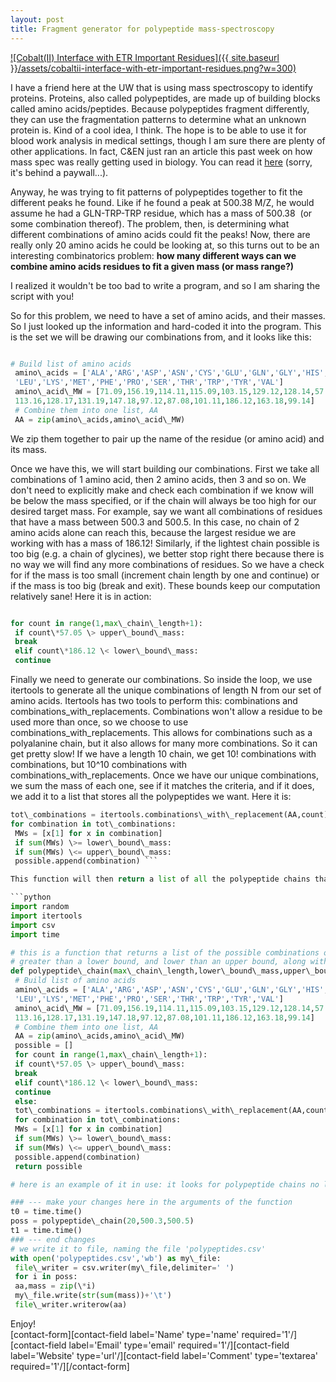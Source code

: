 ```yaml
--- 
layout: post 
title: Fragment generator for polypeptide mass-spectroscopy 
---
```


[![Cobalt(II) Interface with ETR Important Residues]({{ site.baseurl }}/assets/cobaltii-interface-with-etr-important-residues.png?w=300)](http://joshuagoings.files.wordpress.com/2013/10/cobaltii-interface-with-etr-important-residues.png)

I have a friend here at the UW that is using mass spectroscopy to identify proteins. Proteins, also called polypeptides, are made up of building blocks called amino acids/peptides. Because polypeptides fragment differently, they can use the fragmentation patterns to determine what an unknown protein is. Kind of a cool idea, I think. The hope is to be able to use it for blood work analysis in medical settings, though I am sure there are plenty of other applications. In fact, C&EN just ran an article this past week on how mass spec was really getting used in biology. You can read it [here](http://cen.acs.org/articles/91/i42/Mass-Specs-Century-Change.html) (sorry, it's behind a paywall...).

Anyway, he was trying to fit patterns of polypeptides together to fit the different peaks he found. Like if he found a peak at 500.38 M/Z, he would assume he had a GLN-TRP-TRP residue, which has a mass of 500.38 &nbsp;(or some combination thereof). The problem, then, is determining what different combinations of amino acids could fit the peaks! Now, there are really only 20 amino acids he could be looking at, so this turns out to be an interesting combinatorics problem:&nbsp;**how many different ways can we combine amino acids residues to fit a given mass (or mass range?)**

I realized it wouldn't be too bad to write a program, and so I am sharing the script with you!

So for this problem, we need to have a set of amino acids, and their masses. So I just looked up the information and hard-coded it into the program. This is the set we will be drawing our combinations from, and it looks like this:

```python

# Build list of amino acids  
 amino\_acids = ['ALA','ARG','ASP','ASN','CYS','GLU','GLN','GLY','HIS','ILE', \  
 'LEU','LYS','MET','PHE','PRO','SER','THR','TRP','TYR','VAL']  
 amino\_acid\_MW = [71.09,156.19,114.11,115.09,103.15,129.12,128.14,57.05,137.14,113.16, \  
 113.16,128.17,131.19,147.18,97.12,87.08,101.11,186.12,163.18,99.14]  
 # Combine them into one list, AA  
 AA = zip(amino\_acids,amino\_acid\_MW)

```

We zip them together to pair up the name of the residue (or amino acid) and its mass.

Once we have this, we will start building our combinations. First we take all combinations of 1 amino acid, then 2 amino acids, then 3 and so on. We don't need to explicitly make and check each combination if we know will be below the mass specified, or if the chain will always be too high for our desired target mass. For example, say we want all combinations of residues that have a mass between 500.3 and 500.5. In this case, no chain of 2 amino acids alone can reach this, because the largest residue we are working with has a mass of 186.12! Similarly, if the lightest chain possible is too big (e.g. a chain of glycines), we better stop right there because there is no way we will find any more combinations of residues. So we have a check for if the mass is too small (increment chain length by one and continue) or if the mass is too big (break and exit). These bounds keep our computation relatively sane! Here it is in action:

```python

for count in range(1,max\_chain\_length+1):  
 if count\*57.05 \> upper\_bound\_mass:  
 break  
 elif count\*186.12 \< lower\_bound\_mass:  
 continue  
```

Finally we need to generate our combinations. So inside the loop, we use itertools to generate all the unique combinations of length N from our set of amino acids. Itertools has two tools to perform this: combinations and combinations\_with\_replacements. Combinations won't allow a residue to be used more than once, so we choose to use combinations\_with\_replacements. This allows for combinations such as a polyalanine chain, but it also allows for many more combinations. So it can get pretty slow! If we have a length 10 chain, we get 10! combinations with combinations, but 10^10 combinations with combinations\_with\_replacements. Once we have our unique combinations, we sum the mass of each one, see if it matches the criteria, and if it does, we add it to a list that stores all the polypeptides we want. Here it is:

```python  
tot\_combinations = itertools.combinations\_with\_replacement(AA,count)  
for combination in tot\_combinations:  
 MWs = [x[1] for x in combination]  
 if sum(MWs) \>= lower\_bound\_mass:  
 if sum(MWs) \<= upper\_bound\_mass:  
 possible.append(combination) ```

This function will then return a list of all the polypeptide chains that fit our mass criteria. All we have to do is print/write to file and go! This script gets pretty slow quite quickly, as we saw from the scaling criteria. We scale as N^N, where N is the length of our chain. I'm sure there is even more going on behind the scenes in the itertools module, but simply treating the creation of one unique combination as an "operation", we have an incredibly slow scaling method. Do you know a better way to do this? Let me know! I'd love to hear how to make this more efficient, and I am certain that some computer scientist somewhere has explored this question before... Here is the whole script:

```python  
import random  
import itertools  
import csv  
import time

# this is a function that returns a list of the possible combinations of amino acids that have a mass (in daltons)  
# greater than a lower bound, and lower than an upper bound, along with a maximum polypeptide chain length  
def polypeptide\_chain(max\_chain\_length,lower\_bound\_mass,upper\_bound\_mass):  
 # Build list of amino acids  
 amino\_acids = ['ALA','ARG','ASP','ASN','CYS','GLU','GLN','GLY','HIS','ILE', \  
 'LEU','LYS','MET','PHE','PRO','SER','THR','TRP','TYR','VAL']  
 amino\_acid\_MW = [71.09,156.19,114.11,115.09,103.15,129.12,128.14,57.05,137.14,113.16, \  
 113.16,128.17,131.19,147.18,97.12,87.08,101.11,186.12,163.18,99.14]  
 # Combine them into one list, AA  
 AA = zip(amino\_acids,amino\_acid\_MW)  
 possible = []  
 for count in range(1,max\_chain\_length+1):  
 if count\*57.05 \> upper\_bound\_mass:  
 break  
 elif count\*186.12 \< lower\_bound\_mass:  
 continue  
 else:  
 tot\_combinations = itertools.combinations\_with\_replacement(AA,count)  
 for combination in tot\_combinations:  
 MWs = [x[1] for x in combination]  
 if sum(MWs) \>= lower\_bound\_mass:  
 if sum(MWs) \<= upper\_bound\_mass:  
 possible.append(combination)  
 return possible

# here is an example of it in use: it looks for polypeptide chains no longer than 20 amino acids, with a combined mass between 949.9 Da and 950.1 Da

### --- make your changes here in the arguments of the function  
t0 = time.time()  
poss = polypeptide\_chain(20,500.3,500.5)  
t1 = time.time()  
### --- end changes  
# we write it to file, naming the file 'polypeptides.csv'  
with open('polypeptides.csv','wb') as my\_file:  
 file\_writer = csv.writer(my\_file,delimiter=' ')  
 for i in poss:  
 aa,mass = zip(\*i)  
 my\_file.write(str(sum(mass))+'\t')  
 file\_writer.writerow(aa)

```

Enjoy!  
 [contact-form][contact-field label='Name' type='name' required='1'/][contact-field label='Email' type='email' required='1'/][contact-field label='Website' type='url'/][contact-field label='Comment' type='textarea' required='1'/][/contact-form]

